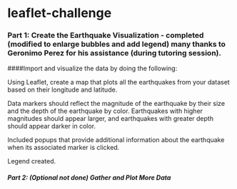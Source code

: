 # leaflet-challenge
### Part 1: Create the Earthquake Visualization  - completed (modified to enlarge bubbles and add legend) many thanks to Geronimo Perez for his assistance (during tutoring session). 
####Import and visualize the data by doing the following:

Using Leaflet, create a map that plots all the earthquakes from your dataset based on their longitude and latitude.

Data markers should reflect the magnitude of the earthquake by their size and the depth of the earthquake by color. Earthquakes with higher magnitudes should appear larger, and earthquakes with greater depth should appear darker in color.

Included popups that provide additional information about the earthquake when its associated marker is clicked.

Legend created.

##### Part 2: (Optional not done) Gather and Plot More Data 
